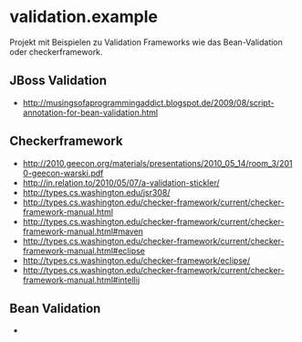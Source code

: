 # validation.example
Projekt mit Beispielen zu Validation Frameworks wie das Bean-Validation oder checkerframework.


## JBoss Validation

* http://musingsofaprogrammingaddict.blogspot.de/2009/08/script-annotation-for-bean-validation.html


## Checkerframework

* http://2010.geecon.org/materials/presentations/2010_05_14/room_3/2010-geecon-warski.pdf
* http://in.relation.to/2010/05/07/a-validation-stickler/
* http://types.cs.washington.edu/jsr308/
* http://types.cs.washington.edu/checker-framework/current/checker-framework-manual.html
* http://types.cs.washington.edu/checker-framework/current/checker-framework-manual.html#maven
* http://types.cs.washington.edu/checker-framework/current/checker-framework-manual.html#eclipse
* http://types.cs.washington.edu/checker-framework/eclipse/
* http://types.cs.washington.edu/checker-framework/current/checker-framework-manual.html#intellij


## Bean Validation

*


        
        
        
